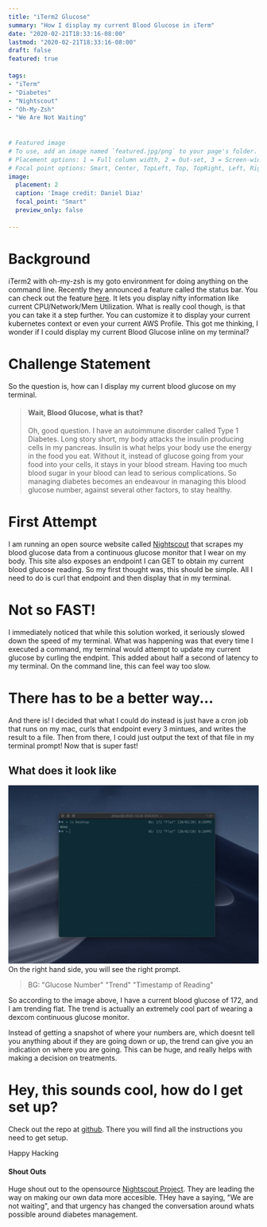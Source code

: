 ```yaml
---
title: "iTerm2 Glucose"
summary: "How I display my current Blood Glucose in iTerm"
date: "2020-02-21T18:33:16-08:00"
lastmod: "2020-02-21T18:33:16-08:00"
draft: false
featured: true

tags: 
- "iTerm"
- "Diabetes"
- "Nightscout"
- "Oh-My-Zsh"
- "We Are Not Waiting"


# Featured image
# To use, add an image named `featured.jpg/png` to your page's folder.
# Placement options: 1 = Full column width, 2 = Out-set, 3 = Screen-width
# Focal point options: Smart, Center, TopLeft, Top, TopRight, Left, Right, BottomLeft, Bottom, BottomRight
image:
  placement: 2
  caption: 'Image credit: Daniel Diaz'
  focal_point: "Smart"
  preview_only: false

---
```


# Background
iTerm2 with oh-my-zsh is my goto environment for doing anything on the command line.
Recently they announced a feature called the status bar.
You can check out the feature [here](https://www.iterm2.com/documentation-status-bar.html).
It lets you display nifty information like current CPU/Network/Mem Utilization.
What is really cool though, is that you can take it a step further.
You can customize it to display your current kubernetes context or even your current AWS Profile.
This got me thinking, I wonder if I could display my current Blood Glucose inline on my terminal?

# Challenge Statement
So the question is, how can I display my current blood glucose on my terminal.

>#### Wait, Blood Glucose, what is that?
>Oh, good question. I have an autoimmune disorder called Type 1 Diabetes. 
>Long story short, my body attacks the insulin producing cells in my pancreas. 
>Insulin is what helps your body use the energy in the food you eat.
>Without it, instead of glucose going from your food into your cells, it stays in your blood stream.
>Having too much blood sugar in your blood can lead to serious complications. So managing diabetes becomes an
>endeavour in managing this blood glucose number, against several other factors, to stay healthy.

# First Attempt
I am running an open source website called [Nightscout](http://www.nightscout.info/) that scrapes my blood glucose data from a continuous glucose monitor that I wear on my body.
This site also exposes an endpoint I can GET to obtain my current blood glucose reading. So my first thought was, this should be simple.
All I need to do is curl that endpoint and then display that in my terminal.

# Not so FAST!
I immediately noticed that while this solution worked, it seriously slowed down the speed of my terminal.
What was happening was that every time I executed a command, my terminal would attempt to update my current glucose by curling the endpint.
This added about half a second of latency to my terminal. On the command line, this can feel way too slow.

# There has to be a better way...
And there is! I decided that what I could do instead is just have a cron job that runs on my mac, curls that endpoint every 3 mintues, and writes the result to a file.
Then from there, I could just output the text of that file in my terminal prompt! Now that is super fast! 

## What does it look like
![iterm image](./featured.png)
On the right hand side, you will see the right prompt. 
> BG: "Glucose Number" "Trend" "Timestamp of Reading"

So according to the image above, I have a current blood glucose of 172, and I am trending flat. The trend is actually an
extremely cool part of wearing a dexcom continuous glucose monitor.

Instead of getting a snapshot of where your numbers are, which doesnt tell you anything about if they are going down or up,
the trend can give you an indication on where you are going. This can be huge, and really helps with making a decision on treatments.

# Hey, this sounds cool, how do I get set up?
Check out the repo at [github](https://github.com/dddiaz/nightscout-cronjob).
There you will find all the instructions you need to get setup.

Happy Hacking

#### Shout Outs 
Huge shout out to the opensource [Nightscout Project](http://www.nightscout.info/). They are leading the way on making our own data more accesible. THey have a saying, "We are not waiting", and that urgency has changed the conversation around whats possible around diabetes management.



